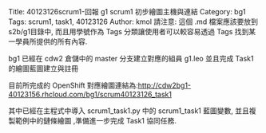 Title: 40123126scrum1-回報 g1 scrum1 初步繪圖主機與連結
Category: bg1
Tags: scrum1, task1, 40123126
Author: kmol
請注意: 這個 .md 檔案應該要放到 s2b/g1目錄中, 而且用學號作為 Tags 分類讓使用者可以較容易透過 Tags 找到某一學員所提供的所有內容.

bg1 已經在 cdw2 倉儲中的 master 分支建立對應的組員 g1.leo 並且完成 Task1 的繪圖藍圖建立與註冊

<!-- PELICAN_END_SUMMARY -->

目前所完成的 OpenShift 對應繪圖連結為:<a href="http://cdw2bg1-40123156.rhcloud.com/">http://cdw2bg1-40123156.rhcloud.com/bg1/scrum40123126_task1</a>


其中已經在主程式中導入 scrum1_task1.py 中的 scrum1_task1 藍圖變數, 並且複製範例中的鏈條繪圖 ,準備進一步完成 Task1 協同任務.
